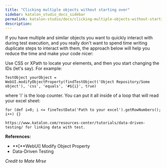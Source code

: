 ```yaml
---
title: "Clicking multiple objects without starting over" 
sidebar: katalon_studio_docs_sidebar
permalink: katalon-studio/docs/clicking-multiple-objects-without-starting-over.html 
description: 
---
```

If you have multiple and similar objects you want to quickly interact with during test execution, and you really don't want to spend time writing duplicate steps to interact with them, the approach below will help you reduce the time and make your code nicer:

Use CSS or XPath to locate your elements, and then you start changing the IDs (let's say). For example:

```
TestObject yourObject = WebUI.modifyObjectProperty(findTestObject('Object Repository/Some object'), 'css', 'equals', '#${i}', true) 
```

where 'i' is the loop counter. You can put it all inside of a loop that will read your excel sheet:

```
for (def i=0; i <= fineTestData('Path to your excel').getRowNumbers(); i++) {}

```

```
https://www.katalon.com/resources-center/tutorials/data-driven-testing/ for linking data with test.
```

**References:**

*   **\[**WebUI\] Modify Object Property
*   Data-Driven Testing

_Credit to Mate Mrse_
